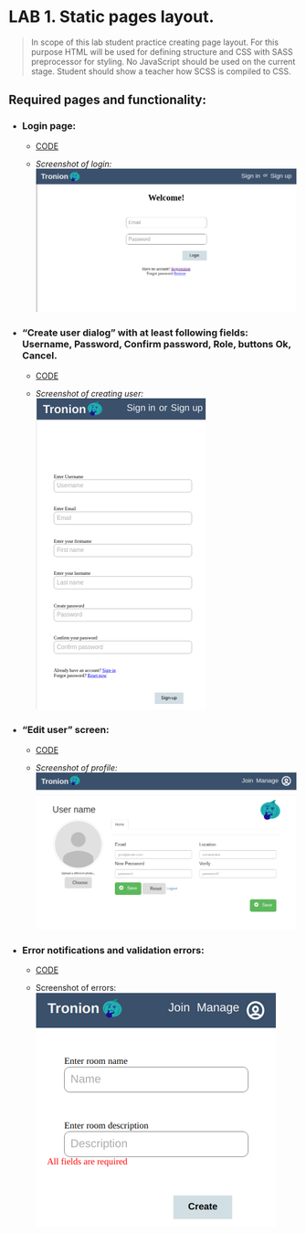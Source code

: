 # LAB 1. Static pages layout.
> In scope of this lab student practice creating page layout. For this purpose HTML will be used
> for defining structure and CSS with SASS preprocessor for styling. No JavaScript should 
> be used on the current stage. Student should show a teacher how SCSS is compiled to CSS.

## Required pages and functionality:

- ### Login page:

   * [CODE](https://github.com/Vilka284/web-lab-1-4/tree/master/client/templates/login/login.html)

   * _Screenshot of login:_
![alt-текст](https://github.com/Vilka284/web-lab-1-4/raw/master/WebDevelopment/Lab1/img/login1.png "Login")
  
  
- ### “Create user dialog” with at least following fields: Username, Password, Confirm password, Role, buttons Ok, Cancel.

   * [CODE](https://github.com/Vilka284/web-lab-1-4/tree/master/client/templates/registration/register.html)
  
 
   * _Screenshot of creating user:_
![alt-текст](https://github.com/Vilka284/web-lab-1-4/raw/master/WebDevelopment/Lab1/img/signup1.png "Register")
  
  
- ### “Edit user” screen:

   * [CODE](https://github.com/Vilka284/web-lab-1-4/tree/master/client/templates/profile/profile.html)

   * _Screenshot of profile:_
![alt-текст](https://github.com/Vilka284/web-lab-1-4/raw/master/WebDevelopment/Lab1/img/profile.png "Profile")
  
  
- ### Error notifications and validation errors:

   * [CODE](https://github.com/Vilka284/web-lab-1-4/blob/master/client/static/scripts/login/login_request.js)
  
   * Screenshot of errors:
![alt-текст](https://github.com/Vilka284/web-lab-1-4/raw/master/WebDevelopment/Lab1/img/error.png "Errors")
  
  
